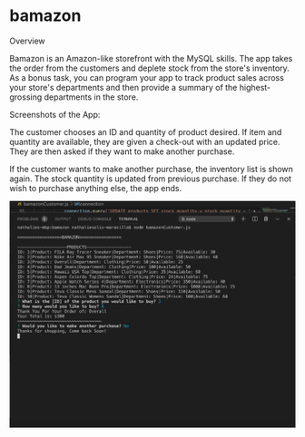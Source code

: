 # bamazon

Overview

Bamazon is an Amazon-like storefront with the MySQL skills. The app takes the order from the customers and deplete stock from the store's inventory. As a bonus task, you can program your app to track product sales across your store's departments and then provide a summary of the highest-grossing departments in the store.

Screenshots of the App:

The customer chooses an ID and quantity of product desired. If item and quantity are available, they are given a check-out with an updated price. They are then asked if they want to make another purchase.



If the customer wants to make another purchase, the inventory list is shown again. The stock quantity is updated from previous purchase. If they do not wish to purchase anything else, the app ends.

![](images/Screen%20Shot%202019-08-19%20at%206.29.52%20PM.png)
